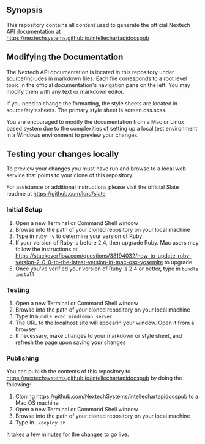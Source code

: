 ## Synopsis

This repository contains all content used to generate the official Nextech API documentation at https://nextechsystems.github.io/intellechartapidocspub

## Modifying the Documentation

The Nextech API documentation is located in this repository under source/includes in markdown files. Each file corresponds to a root level topic in the official documentation's navigation pane on the left. You may modify them with any text or markdown editor.

If you need to change the formatting, the style sheets are located in source/stylesheets. The primary style sheet is screen.css.scss.

You are encouraged to modify the documentation from a Mac or Linux based system due to the complexities of setting up a local test environment in a Windows environment to preview your changes.

## Testing your changes locally

To preview your changes you must have run and browse to a local web service that points to your clone of this repository.

For assistance or additional instructions please visit the official Slate readme at https://github.com/lord/slate

### Initial Setup

1. Open a new Terminal or Command Shell window
2. Browse into the path of your cloned repository on your local machine
3. Type in `ruby -v` to determine your version of Ruby
4. If your version of Ruby is before 2.4, then upgrade Ruby. Mac users may follow the instructions at https://stackoverflow.com/questions/38194032/how-to-update-ruby-version-2-0-0-to-the-latest-version-in-mac-osx-yosemite to upgrade
5. Once you've verified your version of Ruby is 2.4 or better, type in `bundle install`

### Testing

1. Open a new Terminal or Command Shell window
2. Browse into the path of your cloned repository on your local machine
3. Type in `bundle exec middleman server`
4. The URL to the localhost site will appearin your window. Open it from a browser
5. If necessary, make changes to your markdown or style sheet, and refresh the page upon saving your changes

### Publishing

You can publish the contents of this repository to https://nextechsystems.github.io/intellechartapidocspub by doing the following:

1. Cloning https://github.com/NextechSystems/intellechartapidocspub to a Mac OS machine
2. Open a new Terminal or Command Shell window 
3. Browse into the path of your cloned repository on your local machine
4. Type in `./deploy.sh`

It takes a few minutes for the changes to go live.
